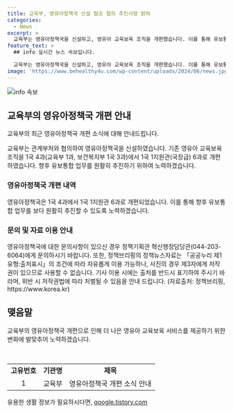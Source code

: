 ```yaml
---
title: 교육부, 영유아정책국 신설 협조 협의 추진사항 밝혀
categories:
  - News
excerpt: >
  교육부는 영유아정책국을 신설하고, 영유아 교육보육 조직을 개편했습니다. 이를 통해 유보통합 업무를 원활히 추진하고자 노력할 예정입니다. 자세한 내용은 교육부 정책기획관 혁신행정담당관에게 문의할 수 있습니다. (0442036064) [자료출처=정책브리핑 www.korea.kr] (150자)
feature_text: >
  ## info 실시간 뉴스 속보입니다.

  교육부는 영유아정책국을 신설하고, 영유아 교육보육 조직을 개편했습니다. 이를 통해 유보통합 업무를 원활히 추진하고자 노력할 예정입니다. 자세한 내용은 교육부 정책기획관 혁신행정담당관에게 문의할 수 있습니다. (0442036064) [자료출처=정책브리핑 www.korea.kr] (150자)
image: 'https://www.behealthy4u.com/wp-content/uploads/2024/06/news.jpg'
---
```


<p><img src="https://www.behealthy4u.com/wp-content/uploads/2024/06/news.jpg" alt="info 속보" /></p>

<h2 data-ke-size="size26">교육부의 영유아정책국 개편 안내</h2>

<p>교육부의 최근 영유아정책국 개편 소식에 대해 안내드립니다.</p>

<p data-ke-size="size16">교육부는 관계부처와 협의하여 영유아정책국을 신설하였습니다. 기존 영유아 교육보육 조직을 1국 4과(교육부 1과, 보건복지부 1국 3과)에서 1국 1지원관(국장급) 6과로 개편하였습니다. 향후 유보통합 업무를 원활히 추진하기 위하여 노력하겠습니다.</p>

<h3>영유아정책국 개편 내역</h3>

<p data-ke-size="size16">영유아정책국은 1국 4과에서 1국 1지원관 6과로 개편되었습니다. 이를 통해 향후 유보통합 업무를 보다 원활히 추진할 수 있도록 노력하겠습니다.</p>

<h3>문의 및 자료 이용 안내</h3>

<p data-ke-size="size16">영유아정책국에 대한 문의사항이 있으신 경우 정책기획관 혁신행정담당관(044-203-6064)에게 문의하시기 바랍니다. 또한, 정책브리핑의 정책뉴스자료는 「공공누리 제1유형:출처표시」의 조건에 따라 자유롭게 이용 가능하나, 사진의 경우 제3자에게 저작권이 있으므로 사용할 수 없습니다. 기사 이용 시에는 출처를 반드시 표기하여 주시기 바라며, 위반 시 저작권법에 따라 처벌될 수 있음을 안내 드립니다. (자료출처: 정책브리핑, https://www.korea.kr)</p>

<h2 data-ke-size="size26">맺음말</h2>

<p data-ke-size="size16">교육부의 영유아정책국 개편으로 인해 더 나은 영유아 교육보육 서비스를 제공하기 위한 변화에 발맞추어 노력하겠습니다.</p>

<p data-ke-size="size16">&nbsp;</p>

<table>
<tbody>
<tr>
<td style="text-align: center; height: 17px;"><b>고유번호</b></td>
<td style="text-align: center; height: 17px;"><b>기관명</b></td>
<td style="text-align: center; height: 17px;"><b>제목</b></td>
</tr>
<tr>
<td style="text-align: center; height: 17px;">1</td>
<td style="text-align: center; height: 17px;">교육부</td>
<td style="text-align: center; height: 17px;">영유아정책국 개편 소식 안내</td>
</tr>
</tbody>
</table>

<p data-ke-size="size16"></p>
유용한 생활 정보가 필요하시다면, <a href="https://qoogle.tistory.com" rel="dofollow">qoogle.tistory.com</a>



